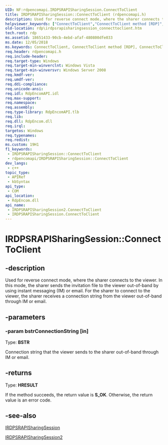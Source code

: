 ```yaml
---
UID: NF:rdpencomapi.IRDPSRAPISharingSession.ConnectToClient
title: IRDPSRAPISharingSession::ConnectToClient (rdpencomapi.h)
description: Used for reverse connect mode, where the sharer connects to the viewer.
helpviewer_keywords: ["ConnectToClient","ConnectToClient method [RDP]","ConnectToClient method [RDP]","IRDPSRAPISharingSession interface","ConnectToClient method [RDP]","IRDPSRAPISharingSession2 interface","IRDPSRAPISharingSession interface [RDP]","ConnectToClient method","IRDPSRAPISharingSession.ConnectToClient","IRDPSRAPISharingSession2 interface [RDP]","ConnectToClient method","IRDPSRAPISharingSession2::ConnectToClient","IRDPSRAPISharingSession::ConnectToClient","rdp.irdpsrapisharingsession_connecttoclient","rdpencomapi/IRDPSRAPISharingSession2::ConnectToClient","rdpencomapi/IRDPSRAPISharingSession::ConnectToClient"]
old-location: rdp\irdpsrapisharingsession_connecttoclient.htm
tech.root: rdp
ms.assetid: 18651433-90cb-4ebd-afaf-480800dfe033
ms.date: 12/05/2018
ms.keywords: ConnectToClient, ConnectToClient method [RDP], ConnectToClient method [RDP],IRDPSRAPISharingSession interface, ConnectToClient method [RDP],IRDPSRAPISharingSession2 interface, IRDPSRAPISharingSession interface [RDP],ConnectToClient method, IRDPSRAPISharingSession.ConnectToClient, IRDPSRAPISharingSession2 interface [RDP],ConnectToClient method, IRDPSRAPISharingSession2::ConnectToClient, IRDPSRAPISharingSession::ConnectToClient, rdp.irdpsrapisharingsession_connecttoclient, rdpencomapi/IRDPSRAPISharingSession2::ConnectToClient, rdpencomapi/IRDPSRAPISharingSession::ConnectToClient
req.header: rdpencomapi.h
req.include-header: 
req.target-type: Windows
req.target-min-winverclnt: Windows Vista
req.target-min-winversvr: Windows Server 2008
req.kmdf-ver: 
req.umdf-ver: 
req.ddi-compliance: 
req.unicode-ansi: 
req.idl: RdpEncomAPI.idl
req.max-support: 
req.namespace: 
req.assembly: 
req.type-library: RdpEncomAPI.tlb
req.lib: 
req.dll: RdpEncom.dll
req.irql: 
targetos: Windows
req.typenames: 
req.redist: 
ms.custom: 19H1
f1_keywords:
 - IRDPSRAPISharingSession::ConnectToClient
 - rdpencomapi/IRDPSRAPISharingSession::ConnectToClient
dev_langs:
 - c++
topic_type:
 - APIRef
 - kbSyntax
api_type:
 - COM
api_location:
 - RdpEncom.dll
api_name:
 - IRDPSRAPISharingSession2.ConnectToClient
 - IRDPSRAPISharingSession.ConnectToClient
---
```


# IRDPSRAPISharingSession::ConnectToClient


## -description

Used for reverse connect mode, where the sharer  connects to the viewer. In this mode, the sharer sends the invitation file to the viewer out-of-band by using  instant messaging (IM) or email. For the sharer to connect to the viewer, the sharer receives a connection string from the viewer out-of-band through IM or email.

## -parameters

### -param bstrConnectionString [in]

Type: <b>BSTR</b>

Connection string that the viewer sends to the sharer out-of-band through IM or email.

## -returns

Type: <b>HRESULT</b>

If the method succeeds, the return value is <b>S_OK</b>. Otherwise, the return value is an error code.

## -see-also

<a href="/windows/desktop/api/rdpencomapi/nn-rdpencomapi-irdpsrapisharingsession">IRDPSRAPISharingSession</a>



<a href="/windows/desktop/api/rdpencomapi/nn-rdpencomapi-irdpsrapisharingsession2">IRDPSRAPISharingSession2</a>